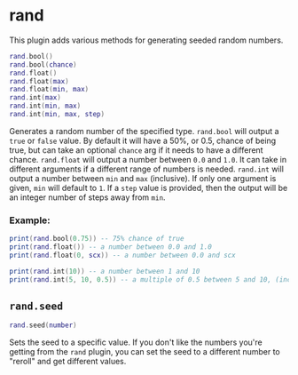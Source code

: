 # rand
This plugin adds various methods for generating seeded random numbers.

```lua
rand.bool()
rand.bool(chance)
rand.float()
rand.float(max)
rand.float(min, max)
rand.int(max)
rand.int(min, max)
rand.int(min, max, step)
```
Generates a random number of the specified type.
`rand.bool` will output a `true` or `false` value. By default it will have a 50%, or 0.5, chance of being true, but can take an optional `chance` arg if it needs to have a different chance.
`rand.float` will output a number between `0.0` and `1.0`. It can take in different arguments if a different range of numbers is needed.
`rand.int` will output a number between `min` and `max` (inclusive). If only one argument is given, `min` will default to `1`. If a `step` value is provided, then the output will be an integer number of steps away from `min`.

### Example:
```lua
print(rand.bool(0.75)) -- 75% chance of true
print(rand.float()) -- a number between 0.0 and 1.0
print(rand.float(0, scx)) -- a number between 0.0 and scx

print(rand.int(10)) -- a number between 1 and 10
print(rand.int(5, 10, 0.5)) -- a multiple of 0.5 between 5 and 10, (inclusive)
```

## `rand.seed`
```lua
rand.seed(number)
```
Sets the seed to a specific value. If you don't like the numbers you're getting from the `rand` plugin, you can set the seed to a different number to "reroll" and get different values.
